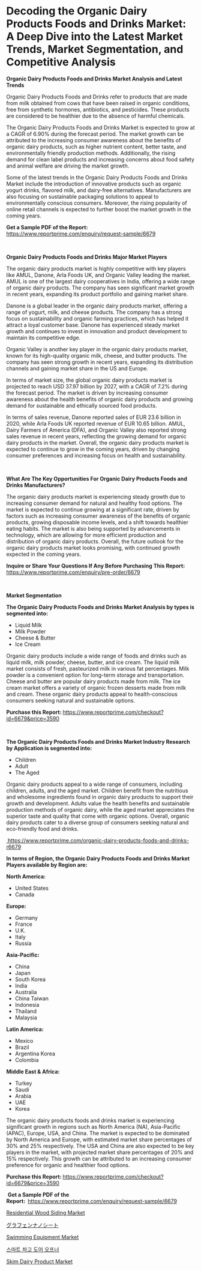 <p><h1>Decoding the Organic Dairy Products Foods and Drinks Market: A Deep Dive into the Latest Market Trends, Market Segmentation, and Competitive Analysis</h1></p><p><strong>Organic Dairy Products Foods and Drinks Market Analysis and Latest Trends</strong></p>
<p><p>Organic Dairy Products Foods and Drinks refer to products that are made from milk obtained from cows that have been raised in organic conditions, free from synthetic hormones, antibiotics, and pesticides. These products are considered to be healthier due to the absence of harmful chemicals.</p><p>The Organic Dairy Products Foods and Drinks Market is expected to grow at a CAGR of 6.90% during the forecast period. The market growth can be attributed to the increasing consumer awareness about the benefits of organic dairy products, such as higher nutrient content, better taste, and environmentally friendly production methods. Additionally, the rising demand for clean label products and increasing concerns about food safety and animal welfare are driving the market growth.</p><p>Some of the latest trends in the Organic Dairy Products Foods and Drinks Market include the introduction of innovative products such as organic yogurt drinks, flavored milk, and dairy-free alternatives. Manufacturers are also focusing on sustainable packaging solutions to appeal to environmentally conscious consumers. Moreover, the rising popularity of online retail channels is expected to further boost the market growth in the coming years.</p></p>
<p><strong>Get a Sample PDF of the Report:&nbsp;</strong> <a href="https://www.reportprime.com/enquiry/request-sample/6679">https://www.reportprime.com/enquiry/request-sample/6679</a></p>
<p>&nbsp;</p>
<p><strong>Organic Dairy Products Foods and Drinks Major Market Players</strong></p>
<p><p>The organic dairy products market is highly competitive with key players like AMUL, Danone, Arla Foods UK, and Organic Valley leading the market. AMUL is one of the largest dairy cooperatives in India, offering a wide range of organic dairy products. The company has seen significant market growth in recent years, expanding its product portfolio and gaining market share.</p><p>Danone is a global leader in the organic dairy products market, offering a range of yogurt, milk, and cheese products. The company has a strong focus on sustainability and organic farming practices, which has helped it attract a loyal customer base. Danone has experienced steady market growth and continues to invest in innovation and product development to maintain its competitive edge.</p><p>Organic Valley is another key player in the organic dairy products market, known for its high-quality organic milk, cheese, and butter products. The company has seen strong growth in recent years, expanding its distribution channels and gaining market share in the US and Europe.</p><p>In terms of market size, the global organic dairy products market is projected to reach USD 37.97 billion by 2027, with a CAGR of 7.2% during the forecast period. The market is driven by increasing consumer awareness about the health benefits of organic dairy products and growing demand for sustainable and ethically sourced food products.</p><p>In terms of sales revenue, Danone reported sales of EUR 23.6 billion in 2020, while Arla Foods UK reported revenue of EUR 10.65 billion. AMUL, Dairy Farmers of America (DFA), and Organic Valley also reported strong sales revenue in recent years, reflecting the growing demand for organic dairy products in the market. Overall, the organic dairy products market is expected to continue to grow in the coming years, driven by changing consumer preferences and increasing focus on health and sustainability.</p></p>
<p>&nbsp;</p>
<p><strong>What Are The Key Opportunities For Organic Dairy Products Foods and Drinks Manufacturers?</strong></p>
<p><p>The organic dairy products market is experiencing steady growth due to increasing consumer demand for natural and healthy food options. The market is expected to continue growing at a significant rate, driven by factors such as increasing consumer awareness of the benefits of organic products, growing disposable income levels, and a shift towards healthier eating habits. The market is also being supported by advancements in technology, which are allowing for more efficient production and distribution of organic dairy products. Overall, the future outlook for the organic dairy products market looks promising, with continued growth expected in the coming years.</p></p>
<p><strong>Inquire or Share Your Questions If Any Before Purchasing This Report:</strong> <a href="https://www.reportprime.com/enquiry/pre-order/6679">https://www.reportprime.com/enquiry/pre-order/6679</a></p>
<p>&nbsp;</p>
<p><strong>Market Segmentation</strong></p>
<p><strong>The Organic Dairy Products Foods and Drinks Market Analysis by types is segmented into:</strong></p>
<p><ul><li>Liquid Milk</li><li>Milk Powder</li><li>Cheese & Butter</li><li>Ice Cream</li></ul></p>
<p><p>Organic dairy products include a wide range of foods and drinks such as liquid milk, milk powder, cheese, butter, and ice cream. The liquid milk market consists of fresh, pasteurized milk in various fat percentages. Milk powder is a convenient option for long-term storage and transportation. Cheese and butter are popular dairy products made from milk. The ice cream market offers a variety of organic frozen desserts made from milk and cream. These organic dairy products appeal to health-conscious consumers seeking natural and sustainable options.</p></p>
<p><strong>Purchase this Report:&nbsp;</strong><a href="https://www.reportprime.com/checkout?id=6679&price=3590">https://www.reportprime.com/checkout?id=6679&price=3590</a></p>
<p>&nbsp;</p>
<p><strong>The Organic Dairy Products Foods and Drinks Market Industry Research by Application is segmented into:</strong></p>
<p><ul><li>Children</li><li>Adult</li><li>The Aged</li></ul></p>
<p><p>Organic dairy products appeal to a wide range of consumers, including children, adults, and the aged market. Children benefit from the nutritious and wholesome ingredients found in organic dairy products to support their growth and development. Adults value the health benefits and sustainable production methods of organic dairy, while the aged market appreciates the superior taste and quality that come with organic options. Overall, organic dairy products cater to a diverse group of consumers seeking natural and eco-friendly food and drinks.</p></p>
<p><a href="https://www.reportprime.com/organic-dairy-products-foods-and-drinks-r6679">&nbsp;https://www.reportprime.com/organic-dairy-products-foods-and-drinks-r6679</a></p>
<p><strong>In terms of Region, the Organic Dairy Products Foods and Drinks Market Players available by Region are:</strong></p>
<p>
    <p> <strong> North America: </strong>
        <ul>
            <li>United States</li>
            <li>Canada</li>
        </ul>
        </p> 
    <p> <strong> Europe: </strong>
        <ul>
            <li>Germany</li>
            <li>France</li>
            <li>U.K.</li>
            <li>Italy</li>
            <li>Russia</li>
        </ul>
        </p> 
    <p> <strong> Asia-Pacific: </strong>
        <ul>
            <li>China</li>
            <li>Japan</li>
            <li>South Korea</li>
            <li>India</li>
            <li>Australia</li>
            <li>China Taiwan</li>
            <li>Indonesia</li>
            <li>Thailand</li>
            <li>Malaysia</li>
        </ul>
        </p> 
    <p> <strong> Latin America: </strong>
        <ul>
            <li>Mexico</li>
            <li>Brazil</li>
            <li>Argentina Korea</li>
            <li>Colombia</li>
        </ul>
        </p> 
    <p> <strong> Middle East & Africa: </strong>
        <ul>
            <li>Turkey</li>
            <li>Saudi</li>
            <li>Arabia</li>
            <li>UAE</li>
            <li>Korea</li>
        </ul>
    </p>
    </p>
<p><p>The organic dairy products foods and drinks market is experiencing significant growth in regions such as North America (NA), Asia-Pacific (APAC), Europe, USA, and China. The market is expected to be dominated by North America and Europe, with estimated market share percentages of 30% and 25% respectively. The USA and China are also expected to be key players in the market, with projected market share percentages of 20% and 15% respectively. This growth can be attributed to an increasing consumer preference for organic and healthier food options.</p></p>
<p><strong>Purchase this Report: </strong><a href="https://www.reportprime.com/checkout?id=6679&price=3590">https://www.reportprime.com/checkout?id=6679&price=3590</a></p>
<p>&nbsp;<strong>Get a Sample PDF of the Report:&nbsp;&nbsp;</strong><a href="https://www.reportprime.com/enquiry/request-sample/6679">https://www.reportprime.com/enquiry/request-sample/6679</a></p>
<p><strong></strong></p>
<p><p><a href="https://issuu.com/reportprime-2/docs/residential-wood-siding-market-size-2030.pptx">Residential Wood Siding Market</a></p><p><a href="https://github.com/vtbvgl20191192/Market-Research-Report-List-2/blob/main/495774975418.md">グラフェンナノシート</a></p><p><a href="https://issuu.com/reportprime-2/docs/swimming-equipment-market-size-2030.pptx">Swimming Equipment Market</a></p><p><a href="https://github.com/joannescott9078/Market-Research-Report-List-1/blob/main/827300871714.md">스마트 차고 도어 오프너</a></p><p><a href="https://github.com/MyrticeDare2023/Market-Research-Report-List-1/blob/main/skim-dairy-product-market.md">Skim Dairy Product Market</a></p></p>